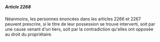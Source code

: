 ##### Article 2268

Néanmoins, les personnes énoncées dans les articles 2266 et 2267 peuvent prescrire, si le titre de leur possession se trouve interverti, soit par une cause venant d'un tiers, soit par la contradiction qu'elles ont opposée au droit du propriétaire.

